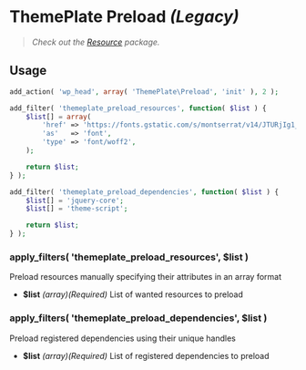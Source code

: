 # ThemePlate Preload _(Legacy)_

> _Check out the [Resource](https://github.com/ThemePlate/Resource) package._

## Usage

```php
add_action( 'wp_head', array( 'ThemePlate\Preload', 'init' ), 2 );

add_filter( 'themeplate_preload_resources', function( $list ) {
	$list[] = array(
		'href' => 'https://fonts.gstatic.com/s/montserrat/v14/JTURjIg1_i6t8kCHKm45_cJD3gTD_u50.woff2',
		'as'   => 'font',
		'type' => 'font/woff2',
	);

	return $list;
} );

add_filter( 'themeplate_preload_dependencies', function( $list ) {
	$list[] = 'jquery-core';
	$list[] = 'theme-script';

	return $list;
} );
```

### apply_filters( 'themeplate_preload_resources', $list )

Preload resources manually specifying their attributes in an array format

- **$list** _(array)(Required)_ List of wanted resources to preload

### apply_filters( 'themeplate_preload_dependencies', $list )

Preload registered dependencies using their unique handles

- **$list** _(array)(Required)_ List of registered dependencies to preload
